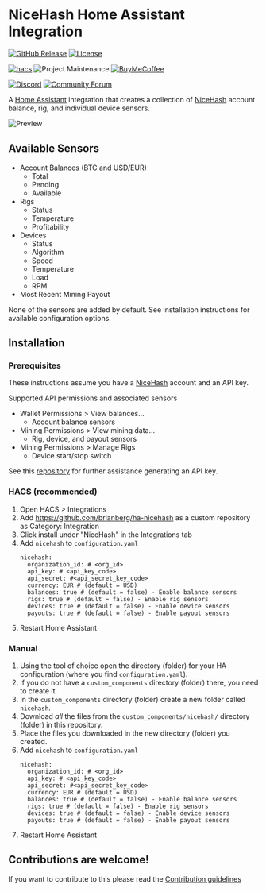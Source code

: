 # NiceHash Home Assistant Integration

[![GitHub Release][releases-shield]][releases]
[![License][license-shield]](LICENSE)

[![hacs][hacsbadge]][hacs]
![Project Maintenance][maintenance-shield]
[![BuyMeCoffee][buymecoffeebadge]][buymecoffee]

[![Discord][discord-shield]][discord]
[![Community Forum][forum-shield]][forum]

A [Home Assistant][homeassistant] integration that creates a collection of [NiceHash][nicehash] account balance, rig, and individual device sensors.

![Preview](https://user-images.githubusercontent.com/5121741/87257533-b4135f00-c469-11ea-82ca-e9614ead4e26.png)

## Available Sensors
  - Account Balances (BTC and USD/EUR)
    - Total
    - Pending
    - Available
  - Rigs
    - Status
    - Temperature
    - Profitability
  - Devices
    - Status
    - Algorithm
    - Speed
    - Temperature
    - Load
    - RPM
  - Most Recent Mining Payout

None of the sensors are added by default. See installation instructions for available configuration options.


## Installation

### Prerequisites

These instructions assume you have a [NiceHash][nicehash] account and an API key.

Supported API permissions and associated sensors
  - Wallet Permissions > View balances...
    - Account balance sensors
  - Mining Permissions > View mining data...
    - Rig, device, and payout sensors
  - Mining Permissions > Manage Rigs
    - Device start/stop switch

See this [repository](https://github.com/nicehash/rest-clients-demo) for further assistance generating an API key.

### HACS (recommended)

1. Open HACS > Integrations
1. Add https://github.com/brianberg/ha-nicehash as a custom repository as Category: Integration
1. Click install under "NiceHash" in the Integrations tab
1. Add `nicehash` to `configuration.yaml`
   ```
   nicehash:
     organization_id: # <org_id>
     api_key: # <api_key_code>
     api_secret: #<api_secret_key_code>
     currency: EUR # (default = USD)
     balances: true # (default = false) - Enable balance sensors
     rigs: true # (default = false) - Enable rig sensors
     devices: true # (default = false) - Enable device sensors
     payouts: true # (default = false) - Enable payout sensors
   ```
1. Restart Home Assistant

### Manual

1. Using the tool of choice open the directory (folder) for your HA configuration (where you find `configuration.yaml`).
1. If you do not have a `custom_components` directory (folder) there, you need to create it.
1. In the `custom_components` directory (folder) create a new folder called `nicehash`.
1. Download _all_ the files from the `custom_components/nicehash/` directory (folder) in this repository.
1. Place the files you downloaded in the new directory (folder) you created.
1. Add `nicehash` to `configuration.yaml`
   ```
   nicehash:
     organization_id: # <org_id>
     api_key: # <api_key_code>
     api_secret: #<api_secret_key_code>
     currency: EUR # (default = USD)
     balances: true # (default = false) - Enable balance sensors
     rigs: true # (default = false) - Enable rig sensors
     devices: true # (default = false) - Enable device sensors
     payouts: true # (default = false) - Enable payout sensors
   ```
1. Restart Home Assistant

<!---->

## Contributions are welcome!

If you want to contribute to this please read the [Contribution guidelines](CONTRIBUTING.md)

[homeassistant]: https://github.com/home-assistant/home-assistant
[nicehash]: https://nicehash.com
[buymecoffee]: https://www.buymeacoffee.com/brianberg
[buymecoffeebadge]: https://img.shields.io/badge/buy%20me%20a%20coffee-donate-yellow.svg?style=for-the-badge
[commits-shield]: https://img.shields.io/github/commit-activity/y/brianberg/ha-nicehash.svg?style=for-the-badge
[commits]: https://github.com/brianberg/ha-nicehash/commits/master
[hacs]: https://github.com/custom-components/hacs
[hacsbadge]: https://img.shields.io/badge/HACS-Custom-orange.svg?style=for-the-badge
[discord]: https://discord.gg/Qa5fW2R
[discord-shield]: https://img.shields.io/discord/330944238910963714.svg?style=for-the-badge
[forum-shield]: https://img.shields.io/badge/community-forum-brightgreen.svg?style=for-the-badge
[forum]: https://community.home-assistant.io/
[license-shield]: https://img.shields.io/github/license/brianberg/ha-nicehash?style=for-the-badge
[maintenance-shield]: https://img.shields.io/badge/maintainer-Brian%20Berg%20%40brianberg-blue.svg?style=for-the-badge
[releases-shield]: https://img.shields.io/github/v/release/brianberg/ha-nicehash?style=for-the-badge
[releases]: https://github.com/brianberg/ha-nicehash/releases
